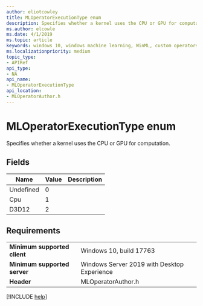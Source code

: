```yaml
---
author: eliotcowley
title: MLOperatorExecutionType enum
description: Specifies whether a kernel uses the CPU or GPU for computation.
ms.author: elcowle
ms.date: 4/1/2019
ms.topic: article
keywords: windows 10, windows machine learning, WinML, custom operators, MLOperatorExecutionType
ms.localizationpriority: medium
topic_type:
- APIRef
api_type:
- NA
api_name:
- MLOperatorExecutionType
api_location:
- MLOperatorAuthor.h
---
```


# MLOperatorExecutionType enum

Specifies whether a kernel uses the CPU or GPU for computation.

## Fields

| Name | Value | Description |
|------|-------|-------------|
| Undefined | 0 | |
| Cpu | 1 | |
| D3D12 | 2 | |

## Requirements

| | |
|-|-|
| **Minimum supported client** | Windows 10, build 17763 |
| **Minimum supported server** | Windows Server 2019 with Desktop Experience |
| **Header** | MLOperatorAuthor.h |

[!INCLUDE [help](../../includes/get-help.md)]

